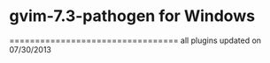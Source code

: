 # gvim-7.3-pathogen for Windows
=================================
all plugins updated on 07/30/2013

